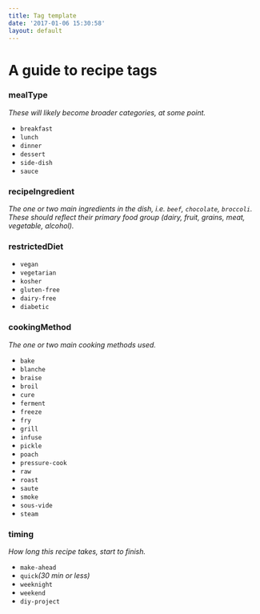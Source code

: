 ```yaml
---
title: Tag template
date: '2017-01-06 15:30:58'
layout: default
---
```

# A guide to recipe tags

### mealType
*These will likely become broader categories, at some point.*
* `breakfast`
* `lunch`
* `dinner`
* `dessert`
* `side-dish`
* `sauce`

### recipeIngredient
*The one or two main ingredients in the dish, i.e. `beef`, `chocolate`, `broccoli`. These should reflect their primary food group (dairy, fruit, grains, meat, vegetable, alcohol).* 

### restrictedDiet
* `vegan`
* `vegetarian`
* `kosher`
* `gluten-free`
* `dairy-free`
* `diabetic`

### cookingMethod
*The one or two main cooking methods used.*
* `bake`
* `blanche`
* `braise`
* `broil`
* `cure`
* `ferment`
* `freeze`
* `fry`
* `grill`
* `infuse`
* `pickle`
* `poach`
* `pressure-cook`
* `raw`
* `roast`
* `saute`
* `smoke`
* `sous-vide`
* `steam`

### timing
*How long this recipe takes, start to finish.*
* `make-ahead`
* `quick`*(30 min or less)*
* `weeknight`
* `weekend`
* `diy-project`